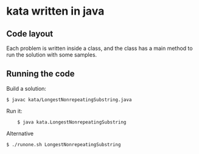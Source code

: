 # kata written in java

## Code layout
Each problem is written inside a class, and the class has a main method to run
the solution with some samples.

## Running the code

Build a solution:

    $ javac kata/LongestNonrepeatingSubstring.java 

Run it:

		$ java kata.LongestNonrepeatingSubstring

Alternative

    $ ./runone.sh LongestNonrepeatingSubstring
